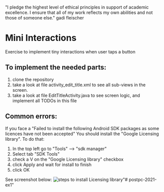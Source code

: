 "I pledge the highest level of ethical principles in support of academic excellence.  I ensure that all of my work reflects my own abilities and not those of someone else."
gadi fleischer



# Mini Interactions
Exercise to implement tiny interactions when user taps a button

## To implement the needed parts:

1. clone the repository
2. take a look at file activity_edit_title.xml to see all sub-views in the screen.
3. take a look at file EditTitleActivity.java to see screen logic, and implement all TODOs in this file

## Common errors:

If you face a "Failed to install the following Android SDK packages as some licences have not been accepted"
You should install the "Google Licensing library". To do that:
1. In the top left go to "Tools" --> "sdk manager"
2. Select tab "SDK Tools"
3. check a V on the "Google Licensing library" checkbox
4. click Apply and wait for install to finish
5. click OK

See screenshot below:
![steps to install Licensing library](install_license_explanation.png)"# postpc-2021-ex1" 
